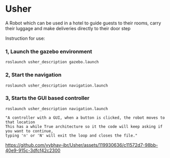 # Usher
A Robot which can be used in a hotel to guide guests to their rooms, carry their luggage and make deliveries directly to their door step

Instruction for use:
### 1, Launch the gazebo environment
    roslaunch usher_description gazebo.launch
    
### 2, Start the navigation 
    roslaunch usher_description navigation.launch
    
### 3, Starts the GUI based controller
    roslaunch usher_description navigation.launch
    
    "A controller with a GUI, when a button is clicked, the robot moves to that location
    This has a while True architecture so it the code will keep asking if you want to continue, 
    typing 'n' or 'N' will exit the loop and closes the file."



https://github.com/vybhav-ibr/Usher/assets/119930636/c11572d7-98bb-40e9-915c-3dfcf42c2300


